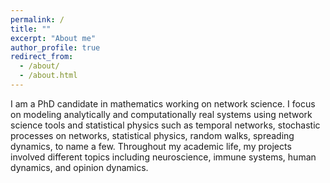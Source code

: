 ```yaml
---
permalink: /
title: ""
excerpt: "About me"
author_profile: true
redirect_from: 
  - /about/
  - /about.html
---
```


I am a PhD candidate in mathematics working on network science. I focus on modeling analytically and computationally real systems using network science tools and statistical physics such as temporal networks, stochastic processes on networks, statistical physics, random walks, spreading dynamics, to name a few. Throughout my academic life, my projects involved different topics including neuroscience, immune systems, human dynamics, and opinion dynamics. 
